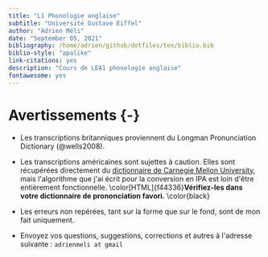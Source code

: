 ```yaml
--- 
title: "L1 Phonologie anglaise"
subtitle: "Université Gustave Eiffel"
author: "Adrien Méli"
date: "September 05, 2021"
bibliography: /home/adrien/github/dotfiles/tex/biblio.bib
biblio-style: "apalike"
link-citations: yes
description: "Cours de LEA1 phonologie anglaise"
fontawesome: yes
---
```




# Avertissements {-}


* Les transcriptions britanniques proviennent du Longman Pronunciation Dictionary (@wells2008).

* Les transcriptions américaines sont sujettes à caution. Elles sont récupérées directement du [dictionnaire de Carnegie Mellon University](http://www.speech.cs.cmu.edu/cgi-bin/cmudict), mais
  l'algorithme que j'ai écrit pour la conversion en IPA est loin d'être entièrement fonctionnelle. \color[HTML]{f44336}**Vérifiez-les dans votre dictionnaire de prononciation favori.** \color{black}

* Les erreurs non repérées, tant sur la forme que sur le fond, sont de mon fait uniquement.

* Envoyez vos questions, suggestions, corrections et autres à l'adresse suivante : `adrienmeli at gmail`

